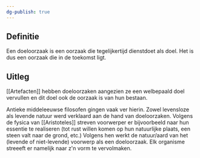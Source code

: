```yaml
---
dg-publish: true
---
```

## Definitie
Een doeloorzaak is een oorzaak die tegelijkertijd dienstdoet als doel. Het is dus een oorzaak die in de toekomst ligt. 

## Uitleg
[[Artefacten]] hebben doeloorzaken aangezien ze een welbepaald doel vervullen en dit doel ook de oorzaak is van hun bestaan.

Antieke middeleeuwse filosofen gingen vaak ver hierin. Zowel levensloze als levende natuur werd verklaard aan de hand van doeloorzaken. Volgens de fysica van [[Aristoteles]] streven voorwerper er bijvoorbeeld naar hun essentie te realiseren (tot rust willen komen op hun natuurlijke plaats, een steen valt naar de grond, etc.) Volgens hen werkt de natuur/aard van het (levende of niet-levende) voorwerp als een doeloorzaak. Elk organisme streeeft er namelijk naar z'n vorm te vervolmaken. 


